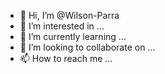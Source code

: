 - 👋 Hi, I’m @Wilson-Parra
- 👀 I’m interested in ...
- 🌱 I’m currently learning ...
- 💞️ I’m looking to collaborate on ...
- 📫 How to reach me ...

<!---
Wilson-Parra/Wilson-Parra is a ✨ special ✨ repository because its `README.md` (this file) appears on your GitHub profile.
You can click the Preview link to take a look at your changes.
--->
